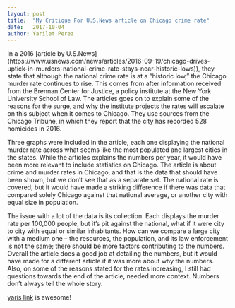 ```yaml
---
layout: post
title:  "My Critique For U.S.News article on Chicago crime rate"
date:   2017-10-04
author: Yarilet Perez
---
```

<P>In a 2016 [article by U.S.News](https://www.usnews.com/news/articles/2016-09-19/chicago-drives-uptick-in-murders-national-crime-rate-stays-near-historic-lows)), they state that although the national crime rate is at a “historic low,” the Chicago murder rate continues to rise. This comes from after information received from the Brennan Center for Justice, a policy institute at the New York University School of Law. The articles goes on to explain some of the reasons for the surge, and why the institute projects the rates will escalate on this subject when it comes to Chicago. They use sources from the Chicago Tribune, in which they report that the city has recorded 528 homicides in 2016.</P>

<P>Three graphs were included in the article, each one displaying the national murder rate across what seems like the most populated and largest cities in the states. While the articles explains the numbers per year, it would have been more relevant to include statistics on Chicago. The article is about crime and murder rates in Chicago, and that is the data that should have been shown, but we don’t see that as a separate set. The national rate is covered, but it would have made a striking difference if there was data that compared solely Chicago against that national average, or another city with equal size in population.</P> 

<P>The issue with a lot of the data is its collection. Each displays the murder rate per 100,000 people, but it’s pit against the national, what if it were city to city with equal or similar inhabitants. How can we compare a large city with a medium one – the resources, the population, and its law enforcement is not the same; there should be more factors contributing to the numbers. Overall the article does a good job at detailing the numbers, but it would have made for a different article if it was more about why the numbers. Also, on some of the reasons stated for the rates increasing, I still had questions towards the end of the article, needed more context. Numbers don’t always tell the whole story.</P>

[yaris link](http://gmail.com) is awesome!

